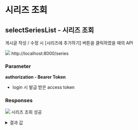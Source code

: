 # 시리즈 조회

## selectSeriesList - 시리즈 조회

게시글 작성 / 수정 시 [시리즈에 추가하기] 버튼을 클릭하였을 때의 API

<img src="https://img.shields.io/badge/GET-blue?style=plastic&logo=appveyor&logo=GET"/> http://localhost:8000/series

### Parameter

**authorization - Bearer Token**

- login 시 발급 받은 access token

### Responses

<img src="https://img.shields.io/badge/200-519800?style=plastic&logo=appveyor&logo=200"/> 시리즈 조회 성공

<details>
<summary>결과 값</summary>
<div markdown="1">

```json
{
  "statusCode": 200,
  "series": [
    {
      "series_series_name": "시리즈 이름1",
      "series_thumbnail": null,
      "series_post_count": 0,
      "series_update_at": "2022-12-01T12:13:42.632Z",
      "series_id": 9
    },
    {
      "series_series_name": "시리즈 이름2",
      "series_thumbnail": null,
      "series_post_count": 1,
      "series_update_at": "2022-12-05T06:38:24.723Z",
      "series_id": 10
    }
  ]
}
```

- series_series_name : 시리즈의 이름
- series_thumbnail : 시리즈의 썸네일.
- series_post_count : 시리즈에 포함된 게시글의 수
- series_create_at : 시리즈의 수정일자
- series_id : 시리즈의 ID

</div>
</details>

<br>
